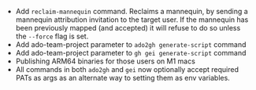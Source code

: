 - Add `reclaim-mannequin` command. Reclaims a mannequin, by sending a mannequin attribution invitation to the target user. If the mannequin has been previously mapped (and accepted) it will refuse to do so unless the `--force` flag is set.
- Add ado-team-project parameter to `ado2gh generate-script` command
- Add ado-team-project parameter to `gh gei generate-script` command
- Publishing ARM64 binaries for those users on M1 macs
- All commands in both `ado2gh` and `gei` now optionally accept required PATs as args as an alternate way to setting them as env variables. 
